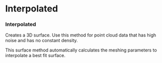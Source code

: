 # Interpolated

### Interpolated

Creates a 3D surface. Use this method for point cloud data that has high noise and has no constant density.

This surface method automatically calculates the meshing parameters to interpolate a best fit surface.


